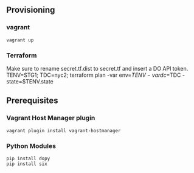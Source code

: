 ## Provisioning

### vagrant
    vagrant up

### Terraform
Make sure to rename secret.tf.dist to secret.tf and insert a DO API token.
    TENV=STG1; TDC=nyc2; terraform plan -var env=$TENV -var dc=$TDC -state=$TENV.state

## Prerequisites

### Vagrant Host Manager plugin
    vagrant plugin install vagrant-hostmanager

### Python Modules
    pip install dopy
    pip install six
